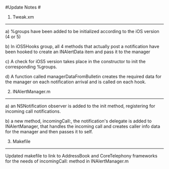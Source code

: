 #Update Notes #

1) Tweak.xm
---

a) %groups have been added to be initialized according to the iOS version (4 or 5)

b) In iOS5Hooks group, all 4 methods that actually post a notification have been hooked to create an INAlertData item and pass it to the manager

c) A check for iOS5 version takes place in the constructor to init the corresponding %groups.

d) A function called managerDataFromBulletin creates the required data for the manager on each notification arrival and is called on each hook.

2) INAlertManager.m
---

a) an NSNotification observer is added to the init method, registering for incoming call notifications.

b) a new method, incomingCall:, the notification's delegate is added to INAlertManager, that handles the incoming call and creates caller info data for the manager and then passes it to self.

3) Makefile
---

Updated makefile to link to AddressBook and CoreTelephony frameworks for the needs of incomingCall: method in INAlertManager.m
